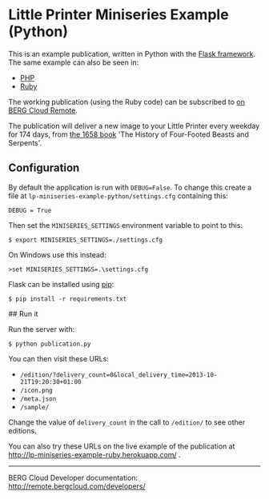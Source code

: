 # Little Printer Miniseries Example (Python)

This is an example publication, written in Python with the [Flask framework](http://flask.pocoo.org/). The same example can also be seen in:

* [PHP](https://github.com/bergcloud/lp-miniseries-example-php)
* [Ruby](https://github.com/bergcloud/lp-miniseries-example-ruby)

The working publication (using the Ruby code) can be subscribed to [on BERG Cloud Remote](http://remote.bergcloud.com/publications/335).

The publication will deliver a new image to your Little Printer every weekday for 174 days, from [the 1658 book](http://digital.lib.uh.edu/collection/p15195coll18) 'The History of Four-Footed Beasts and Serpents'.

## Configuration

By default the application is run with `DEBUG=False`. To change this create a file at `lp-miniseries-example-python/settings.cfg` containing this:

    DEBUG = True

Then set the `MINISERIES_SETTINGS` environment variable to point to this:

    $ export MINISERIES_SETTINGS=./settings.cfg

On Windows use this instead:

    >set MINISERIES_SETTINGS=.\settings.cfg

Flask can be installed using [pip](https://pypi.python.org/pypi/pip):

	$ pip install -r requirements.txt

## Run it

Run the server with:

	$ python publication.py

You can then visit these URLs:

* `/edition/?delivery_count=0&local_delivery_time=2013-10-21T19:20:30+01:00`
* `/icon.png`
* `/meta.json`
* `/sample/`

Change the value of `delivery_count` in the call to `/edition/` to see other editions.

You can also try these URLs on the live example of the publication at http://lp-miniseries-example-ruby.herokuapp.com/ .

----

BERG Cloud Developer documentation: http://remote.bergcloud.com/developers/

